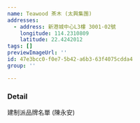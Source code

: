 ```yaml
---
name: Teawood 茶木 (太興集團)
addresses:
  - address: 新港城中心L3樓 3001-02號
    longitude: 114.2310809
    latitude: 22.4242012
tags: []
previewImageUrl: ''
id: 47e3bcc0-f0e7-5b42-a6b3-63f4075cdda4
group: ''

---
```

### Detail
建制派品牌名單 (陳永安)

